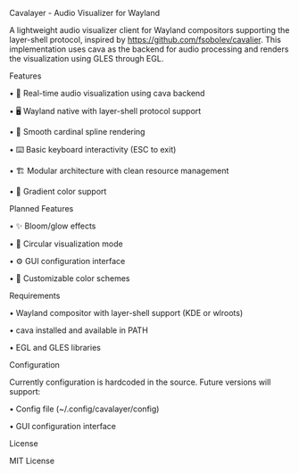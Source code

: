 Cavalayer - Audio Visualizer for Wayland

A lightweight audio visualizer client for Wayland compositors supporting the layer-shell protocol, inspired by https://github.com/fsobolev/cavalier. This implementation uses cava as the backend for audio processing and renders the visualization using GLES through EGL.

Features

• 🎵 Real-time audio visualization using cava backend

• 🖥️ Wayland native with layer-shell protocol support

• 🔵 Smooth cardinal spline rendering

• ⌨️ Basic keyboard interactivity (ESC to exit)

• 🏗️ Modular architecture with clean resource management

• 🌈 Gradient color support

Planned Features


• ✨ Bloom/glow effects

• 🔄 Circular visualization mode

• ⚙️ GUI configuration interface

• 🎨 Customizable color schemes

Requirements

• Wayland compositor with layer-shell support (KDE or wlroots)

• cava installed and available in PATH

• EGL and GLES libraries


Configuration

Currently configuration is hardcoded in the source. Future versions will support:

• Config file (~/.config/cavalayer/config)

• GUI configuration interface


License

MIT License
